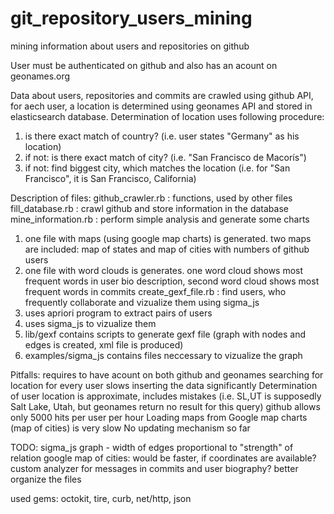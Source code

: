 git_repository_users_mining
===========================

mining information about users and repositories on github

User must be authenticated on github and also has an acount on geonames.org

Data about users, repositories and commits are crawled using github API, for aech user, a location is determined using geonames API and stored in elasticsearch database.
Determination of location uses following procedure:
1) is there exact match of country? (i.e. user states "Germany" as his location)
2) if not: is there exact match of city? (i.e. "San Francisco de Macorís")
3) if not: find biggest city, which matches the location (i.e. for "San Francisco", it is San Francisco, California)



Description of files:
github_crawler.rb : functions, used by other files
fill_database.rb : crawl github and store information in the database
mine_information.rb : perform simple analysis and generate some charts
1) one file with maps (using google map charts) is generated. two maps are included: map of states and map of cities with numbers of github users
2) one file with word clouds is generates. one word cloud shows most frequent words in user bio description, second word cloud shows most frequent words in commits
create_gexf_file.rb : find users, who frequently collaborate and vizualize them using sigma_js
1) uses apriori program to extract pairs of users
2) uses sigma_js to vizualize them
3) lib/gexf contains scripts to generate gexf file (graph with nodes and edges is created, xml file is produced)
4) examples/sigma_js contains files neccessary to vizualize the graph 

Pitfalls:
requires to have acount on both github and geonames
searching for location for every user slows inserting the data significantly
Determination of user location is approximate, includes mistakes (i.e. SL,UT is supposedly Salt Lake, Utah, but geonames return no result for this query)
github allows only 5000 hits per user per hour
Loading maps from Google map charts (map of cities) is very slow
No updating mechanism so far

TODO:
sigma_js graph - width of edges proportional to "strength" of relation
google map of cities: would be faster, if coordinates are available?
custom analyzer for messages in commits and user biography?
better organize the files

used gems: octokit, tire, curb, net/http, json